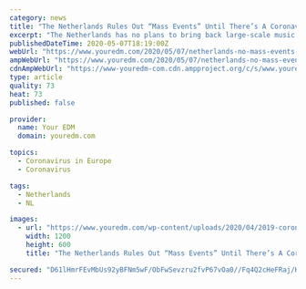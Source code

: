 ```yaml
---
category: news
title: "The Netherlands Rules Out “Mass Events” Until There’s A Coronavirus Vaccine"
excerpt: "The Netherlands has no plans to bring back large-scale music events until there is a vaccine against the coronavirus (COVID-19). As some of the world"
publishedDateTime: 2020-05-07T18:19:00Z
webUrl: "https://www.youredm.com/2020/05/07/netherlands-no-mass-events-until-coronavirus-vaccine/"
ampWebUrl: "https://www.youredm.com/2020/05/07/netherlands-no-mass-events-until-coronavirus-vaccine/amp/"
cdnAmpWebUrl: "https://www-youredm-com.cdn.ampproject.org/c/s/www.youredm.com/2020/05/07/netherlands-no-mass-events-until-coronavirus-vaccine/amp/"
type: article
quality: 73
heat: 73
published: false

provider:
  name: Your EDM
  domain: youredm.com

topics:
  - Coronavirus in Europe
  - Coronavirus

tags:
  - Netherlands
  - NL

images:
  - url: "https://www.youredm.com/wp-content/uploads/2020/04/2019-coronavirus.jpg"
    width: 1200
    height: 600
    title: "The Netherlands Rules Out “Mass Events” Until There’s A Coronavirus Vaccine"

secured: "D61lHmrFEvMbUs92yBFNm5wF/ObFwSevzru2fvP67vOa0//Fq4Q2cHeFRaj/Kaa63bYbHcmKnn/+2FB7VoLLlc21TsniXMUxymmW5dcEbltZDPxtLFKRvvQB6+A4yH/fXvX51/N80EV0JUQPbvc+RFEic5ZC8i3CC9GNeN/WsFGA+jKgJCB5e0LLakYuDOkt7BCLt6SVPkt80DzopHp+lEYhjM9JcBMF3HFsa6nxoBHWRAhpywADwB0rj1jpkY6XwEATWUzlCnqVv3Xm0pQvZdwnC/Us0uwNTxnA7EwrVvVA46LjaUPMhJTIfm9/y1CmSZl9Tpwk1RAAvdUVuphYd0NajSkVAW2N262NOz/DlY0METxvT/EzkdySmY8NCpR45qs+SRB/ZK1SORUt5khpyrBBLth9C22rf/4aSDwaRycD0Vc8RXDVPFR2YECqIUWEOzne4uMGDqh0hghAaPV2vSZw7W6x9vk85E5h6/mmvP8=;hVqjIhmC/eeMmwKDI5ggwQ=="
---
```


